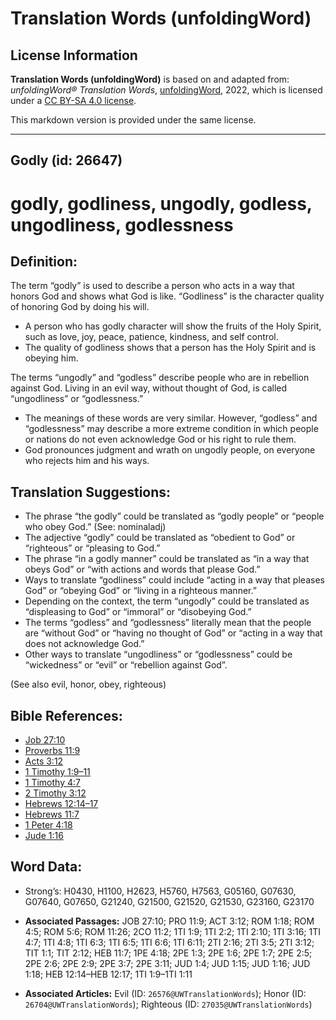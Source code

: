 # Translation Words (unfoldingWord)

## License Information

**Translation Words (unfoldingWord)** is based on and adapted from: _unfoldingWord® Translation Words_, [unfoldingWord](https://unfoldingword.org/utw), 2022, which is licensed under a [CC BY-SA 4.0 license](https://creativecommons.org/licenses/by-sa/4.0/legalcode.en).

This markdown version is provided under the same license.



--------------------------------

## Godly (id: 26647)

godly, godliness, ungodly, godless, ungodliness, godlessness
============================================================

Definition:
-----------

The term “godly” is used to describe a person who acts in a way that honors God and shows what God is like. “Godliness” is the character quality of honoring God by doing his will.

* A person who has godly character will show the fruits of the Holy Spirit, such as love, joy, peace, patience, kindness, and self control.
* The quality of godliness shows that a person has the Holy Spirit and is obeying him.

The terms “ungodly” and “godless” describe people who are in rebellion against God. Living in an evil way, without thought of God, is called “ungodliness” or “godlessness.”

* The meanings of these words are very similar. However, “godless” and “godlessness” may describe a more extreme condition in which people or nations do not even acknowledge God or his right to rule them.
* God pronounces judgment and wrath on ungodly people, on everyone who rejects him and his ways.

Translation Suggestions:
------------------------

* The phrase “the godly” could be translated as “godly people” or “people who obey God.” (See: nominaladj)
* The adjective “godly” could be translated as “obedient to God” or “righteous” or “pleasing to God.”
* The phrase “in a godly manner” could be translated as “in a way that obeys God” or “with actions and words that please God.”
* Ways to translate “godliness” could include “acting in a way that pleases God” or “obeying God” or “living in a righteous manner.”
* Depending on the context, the term “ungodly” could be translated as “displeasing to God” or “immoral” or “disobeying God.”
* The terms “godless” and “godlessness” literally mean that the people are “without God” or “having no thought of God” or “acting in a way that does not acknowledge God.”
* Other ways to translate “ungodliness” or “godlessness” could be “wickedness” or “evil” or “rebellion against God”.

(See also evil, honor, obey, righteous)

Bible References:
-----------------

* [Job 27:10](https://ref.ly/Job27:10)
* [Proverbs 11:9](https://ref.ly/Prov11:9)
* [Acts 3:12](https://ref.ly/Acts3:12)
* [1 Timothy 1:9–11](https://ref.ly/1Tim1:9-1Tim1:11)
* [1 Timothy 4:7](https://ref.ly/1Tim4:7)
* [2 Timothy 3:12](https://ref.ly/2Tim3:12)
* [Hebrews 12:14–17](https://ref.ly/Heb12:14-Heb12:17)
* [Hebrews 11:7](https://ref.ly/Heb11:7)
* [1 Peter 4:18](https://ref.ly/1Pet4:18)
* [Jude 1:16](https://ref.ly/Jude1:16)

Word Data:
----------

* Strong’s: H0430, H1100, H2623, H5760, H7563, G05160, G07630, G07640, G07650, G21240, G21500, G21520, G21530, G23160, G23170

* **Associated Passages:** JOB 27:10; PRO 11:9; ACT 3:12; ROM 1:18; ROM 4:5; ROM 5:6; ROM 11:26; 2CO 11:2; 1TI 1:9; 1TI 2:2; 1TI 2:10; 1TI 3:16; 1TI 4:7; 1TI 4:8; 1TI 6:3; 1TI 6:5; 1TI 6:6; 1TI 6:11; 2TI 2:16; 2TI 3:5; 2TI 3:12; TIT 1:1; TIT 2:12; HEB 11:7; 1PE 4:18; 2PE 1:3; 2PE 1:6; 2PE 1:7; 2PE 2:5; 2PE 2:6; 2PE 2:9; 2PE 3:7; 2PE 3:11; JUD 1:4; JUD 1:15; JUD 1:16; JUD 1:18; HEB 12:14–HEB 12:17; 1TI 1:9–1TI 1:11
* **Associated Articles:** Evil (ID: `26576@UWTranslationWords`); Honor (ID: `26704@UWTranslationWords`); Righteous (ID: `27035@UWTranslationWords`)


